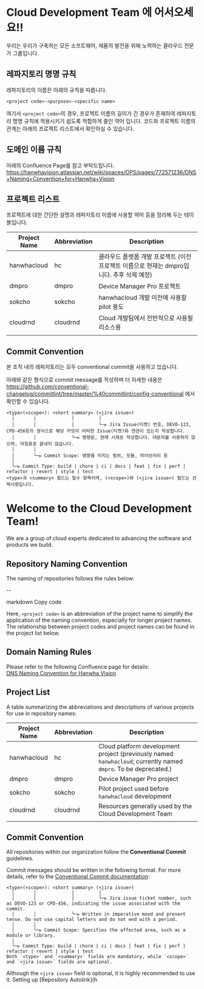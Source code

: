 # Cloud Development Team 에 어서오세요!!

우리는 우리가 구축하는 모든 소프트웨어, 제품의 발전을 위해 노력하는 클라우드 전문가 그룹입니다.

## 레파지토리 명명 규칙

레파지토리의 이름은 아래의 규칙을 따릅니다.

```
<project code>-<purpose>-<specific name> 
```

여기서 `<project code>`의 경우, 프로젝트 이름의 길이가 긴 경우가 존재하여 레파지토리 명명 규칙에 적용시키기 쉽도록 적합하게 줄인 약어 입니다.
코드와 프로젝트 이름의 관계는 아래의 프로젝트 리스트에서 확인하실 수 있습니다.

## 도메인 이름 규칙

아래의 Confluence Page를 참고 부탁드립니다.
https://hanwhavision.atlassian.net/wiki/spaces/OPS/pages/772571236/DNS+Naming+Convention+for+Hanwha+Vision

## 프로젝트 리스트

프로젝트에 대한 간단한 설명과 레파지토리 이름에 사용할 약어 등을 정리해 두는 테이블입니다.

| Project Name | Abbreviation | Description                     |
|--------------|--------------|---------------------------------|
| hanwhacloud  | hc           | 클라우드 플랫폼 개발 프로젝트 (이전 프로젝트 이름으로 현재는 dmpro입니다. 추후 삭제 예정)                |
| dmpro        | dmpro        | Device Manager Pro 프로젝트  |
| sokcho       | sokcho       | hanwhacloud 개발 이전에 사용할 pilot 용도 |
| cloudrnd     | cloudrnd     | Cloud 개발팀에서 전반적으로 사용될 리소스용      |
|              |              |                                 |

## Commit Convention

본 조직 내의 레파지토리는 모두 conventional commit을 사용하고 있습니다.

아래와 같은 형식으로 commit message를 작성하며 더 자세한 내용은 https://github.com/conventional-changelog/commitlint/tree/master/%40commitlint/config-conventional 에서 확인할 수 있습니다.

```
<type>(<scope>): <short summary> (<jira issue>)
  │       │             │         │
  │       │             │         └─⫸ Jira Issue(티켓) 번호, DEVO-123, CPD-456등의 형식으로 해당 커밋이 어떠한 Issue(티켓)와 연관이 있는지 작성합니다.
  │       │             └─⫸ 명령문, 현재 시제로 작성합니다. 대문자를 사용하지 않으며, 마침표로 끝내지 않습니다.
  │       │
  │       └─⫸ Commit Scope: 영향을 미치는 범위, 모듈, 라이브러리 등
  │
  └─⫸ Commit Type: build | chore | ci | docs | feat | fix | perf | refactor | revert | style | test
<type>과 <summary> 필드는 필수 항목이며, (<scope>)와 (<jira issue>) 필드는 선택사항입니다.
```


# Welcome to the Cloud Development Team!

We are a group of cloud experts dedicated to advancing the software and products we build.

## Repository Naming Convention

The naming of repositories follows the rules below:

<project code>-<purpose>-<specific name>

markdown
Copy code

Here, `<project code>` is an abbreviation of the project name to simplify the application of the naming convention, especially for longer project names.  
The relationship between project codes and project names can be found in the project list below.

## Domain Naming Rules

Please refer to the following Confluence page for details:  
[DNS Naming Convention for Hanwha Vision](https://hanwhavision.atlassian.net/wiki/spaces/OPS/pages/772571236/DNS+Naming+Convention+for+Hanwha+Vision)

## Project List

A table summarizing the abbreviations and descriptions of various projects for use in repository names:

| Project Name | Abbreviation | Description                                  |
|--------------|--------------|----------------------------------------------|
| hanwhacloud  | hc           | Cloud platform development project (previously named `hanwhacloud`; currently named `dmpro`. To be deprecated.) |
| dmpro        | dmpro        | Device Manager Pro project                   |
| sokcho       | sokcho       | Pilot project used before `hanwhacloud` development |
| cloudrnd     | cloudrnd     | Resources generally used by the Cloud Development Team |
|              |              |                                              |

## Commit Convention

All repositories within our organization follow the **Conventional Commit** guidelines.

Commit messages should be written in the following format. For more details, refer to the [Conventional Commit documentation](https://github.com/conventional-changelog/commitlint/tree/master/%40commitlint/config-conventional):
```
<type>(<scope>): <short summary> (<jira issue>)
  │       │             │         │
  │       │             │         └─⫸ Jira issue ticket number, such as DEVO-123 or CPD-456, indicating the issue associated with the commit.
  │       │             └─⫸ Written in imperative mood and present tense. Do not use capital letters and do not end with a period.
  │       │
  │       └─⫸ Commit Scope: Specifies the affected area, such as a module or library.
  │
  └─⫸ Commit Type: build | chore | ci | docs | feat | fix | perf | refactor | revert | style | test
Both `<type>` and `<summary>` fields are mandatory, while `<scope>` and `<jira issue>` fields are optional.

```

Although the `<jira issue>` field is optional, it is highly recommended to use it. Setting up [Repository Autolink](h
